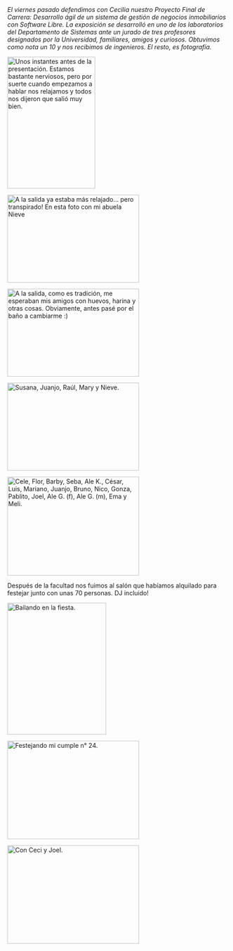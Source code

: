 <html><body><em>El viernes pasado defendimos con Cecilia nuestro Proyecto Final de Carrera: Desarrollo ágil de un sistema de gestión de negocios inmobiliarios con Software Libre. La exposición se desarrolló en uno de los laboratorios del Departamento de Sistemas ante un jurado de tres profesores designados por la Universidad, familiares, amigos y curiosos. Obtuvimos como nota un 10 y nos recibimos de ingenieros. El resto, es fotografía.</em>



<a href="/wp-content/uploads/2008/12/a01scaled.jpg"><img class="size-medium wp-image-1012" title="a01scaled" src="/wp-content/uploads/2008/12/a01scaled-200x300.jpg" alt="Unos instantes antes de la presentación. Estamos bastante nerviosos, pero por suerte cuando empezamos a hablar nos relajamos y todos nos dijeron que salió muy bien." width="200" height="300"></a>



<a href="/wp-content/uploads/2008/12/a28.jpg"><img class="size-medium wp-image-1013" title="a28" src="/wp-content/uploads/2008/12/a28-300x200.jpg" alt="A la salida ya estaba más relajado... pero transpirado! En esta foto con mi abuela Nieve" width="300" height="200"></a>



<a href="/wp-content/uploads/2008/12/a37.jpg"><img class="size-medium wp-image-1014" title="a37" src="/wp-content/uploads/2008/12/a37-300x200.jpg" alt="A la salida, como es tradición, me esperaban mis amigos con huevos, harina y otras cosas. Obviamente, antes pasé por el baño a cambiarme :)" width="300" height="200"></a>



<a href="/wp-content/uploads/2008/12/a43.jpg"><img class="size-medium wp-image-1015" title="a43" src="/wp-content/uploads/2008/12/a43-300x200.jpg" alt="Susana, Juanjo, Raúl, Mary y Nieve." width="300" height="200"></a>



<a href="/wp-content/uploads/2008/12/100_3297.jpg"><img class="size-medium wp-image-1016" title="100_3297" src="/wp-content/uploads/2008/12/100_3297-300x225.jpg" alt="Cele, Flor, Barby, Seba, Ale K., César, Luis, Mariano, Juanjo, Bruno, Nico, Gonza, Pablito, Joel, Ale G. (f), Ale G. (m), Ema y Meli. " width="300" height="225"></a>



Después de la facultad nos fuimos al salón que habíamos alquilado para festejar junto con unas 70 personas. DJ incluido!



<a href="/wp-content/uploads/2008/12/100_3405.jpg"><img class="size-medium wp-image-1017" title="100_3405" src="/wp-content/uploads/2008/12/100_3405-225x300.jpg" alt="Bailando en la fiesta." width="225" height="300"></a>



<a href="/wp-content/uploads/2008/12/101_0240.jpg"><img class="size-medium wp-image-1018" title="101_0240" src="/wp-content/uploads/2008/12/101_0240-300x224.jpg" alt="Festejando mi cumple n° 24." width="300" height="224"></a>



<a href="/wp-content/uploads/2008/12/101_0255.jpg"><img class="size-medium wp-image-1020" title="101_0255" src="/wp-content/uploads/2008/12/101_0255-300x224.jpg" alt="Con Ceci y Joel." width="300" height="224"></a></body></html>
